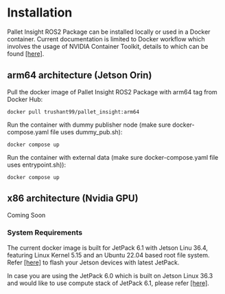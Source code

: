 # Installation

<div class="justified-content">
Pallet Insight ROS2 Package can be installed locally or used in a Docker container. Current documentation is limited to Docker workflow which involves the usage of NVIDIA Container Toolkit, details to which can be found <a href="https://docs.nvidia.com/datacenter/cloud-native/container-toolkit/latest/index.html">[here]</a>.
</div>


## arm64 architecture (Jetson Orin)

Pull the docker image of Pallet Insight ROS2 Package with arm64 tag from Docker Hub:
```
docker pull trushant99/pallet_insight:arm64
```

Run the container with dummy publisher node (make sure docker-compose.yaml file uses dummy_pub.sh):
```
docker compose up
```

Run the container with external data (make sure docker-compose.yaml file uses entrypoint.sh)):
```
docker compose up 
```

## x86 architecture (Nvidia GPU)

Coming Soon


### System Requirements


The current docker image is built for JetPack 6.1 with Jetson Linu 36.4, featuring Linux Kernel 5.15 and an Ubuntu 22.04 based root file system. Refer <a href="https://developer.nvidia.com/embedded/jetpack">[here]</a> to flash your Jetson devices with latest JetPack.


<div class="justified-content">
In case you are using the JetPack 6.0 which is built on Jetson Linux 36.3 and would like to use compute stack of JetPack 6.1, please refer <a href="https://docs.nvidia.com/jetson/archives/jetpack-archived/jetpack-61/install-setup/index.html#upgradable-compute-stack)">[here]</a>.
</div>